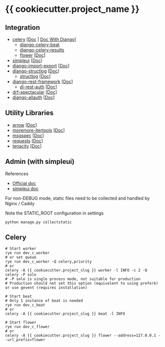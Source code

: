 # {{ cookiecutter.project_name }}

## Integration

- [celery](https://github.com/celery/celery) [[Doc](https://docs.celeryq.dev/en/stable/) | [Doc With Django](https://docs.celeryq.dev/en/stable/django/index.html)]
    - [django-celery-beat](https://github.com/celery/django-celery-beat)
    - [django-celery-results](https://github.com/celery/django-celery-results)
    - [flower](https://github.com/mher/flower) [[Doc](https://flower.readthedocs.io/en/latest/)]
- [simpleui](https://github.com/newpanjing/simpleui) [[Doc](https://newpanjing.github.io/simpleui_docs/config.html)]
- [django-import-export](https://github.com/django-import-export/django-import-export) [[Doc](https://django-import-export.readthedocs.io/en/latest/)]
- [django-structlog](https://github.com/jrobichaud/django-structlog) [[Doc](https://django-structlog.readthedocs.io/en/latest/)]
    - [structlog](https://github.com/hynek/structlog) [[Doc](https://www.structlog.org/en/stable/)]
- [django-rest-framework](https://github.com/encode/django-rest-framework/tree/master) [[Doc](https://www.django-rest-framework.org/)]
    - [dj-rest-auth](https://github.com/iMerica/dj-rest-auth) [[Doc](https://dj-rest-auth.readthedocs.io/en/latest/)]
- [drf-spectacular](https://github.com/tfranzel/drf-spectacular) [[Doc](https://drf-spectacular.readthedocs.io/en/latest/)]
- [django-allauth](https://github.com/pennersr/django-allauth) [[Doc](https://docs.allauth.org/en/latest/)]

## Utility Libraries

- [arrow](https://github.com/arrow-py/arrow) [[Doc](https://arrow.readthedocs.io/en/latest/)]
- [moremore-itertools](https://github.com/more-itertools/more-itertools) [[Doc](https://more-itertools.readthedocs.io/en/latest/)]
- [msgspec](https://github.com/jcrist/msgspec) [[Doc](https://jcristharif.com/msgspec/)]
- [requests](https://github.com/psf/requests) [[Doc](https://requests.readthedocs.io/en/latest/)]
- [tenacity](https://github.com/jd/tenacity) [[Doc](https://tenacity.readthedocs.io/en/latest/)]

## Admin (with simpleui)

References

- [Official doc](https://docs.djangoproject.com/en/5.1/ref/contrib/admin/)
- [simpleui doc](https://github.com/newpanjing/simpleui)

For non-DEBUG mode, static files need to be collected and handled by Nginx / Caddy

Note the STATIC_ROOT configuration in settings

```shell
python manage.py collectstatic
```

## Celery

```shell
# Start worker
rye run dev_c_worker
# or set queue
rye run dev_c_worker -Q celery,priority
# or
celery -A {{ cookiecutter.project_slug }} worker -l INFO -c 2 -Q celery -P solo
# -P solo is single process mode, not suitable for production
# Production should not set this option (equivalent to using prefork) or use gevent (requires installation)

# Start beat
# Only 1 instance of beat is needed
rye run dev_c_beat
# or
celery -A {{ cookiecutter.project_slug }} beat -l INFO

# Start flower
rye run dev_c_flower
# or
celery -A {{ cookiecutter.project_slug }} flower --address=127.0.0.1 --url_prefix=flower
```
